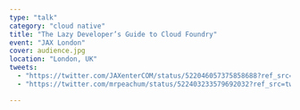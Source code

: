 ```yaml
---
type: "talk"
category: "cloud native"
title: "The Lazy Developer’s Guide to Cloud Foundry"
event: "JAX London"
cover: audience.jpg
location: "London, UK"
tweets:
  - "https://twitter.com/JAXenterCOM/status/522046057375858688?ref_src=twsrc%5Etfw"
  - "https://twitter.com/mrpeachum/status/522403233579692032?ref_src=twsrc%5Etfw"

---
```

